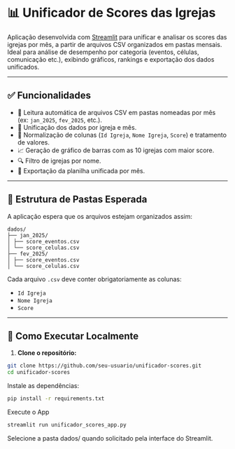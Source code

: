 # 📊 Unificador de Scores das Igrejas

Aplicação desenvolvida com [Streamlit](https://streamlit.io/) para unificar e analisar os scores das igrejas por mês, a partir de arquivos CSV organizados em pastas mensais. Ideal para análise de desempenho por categoria (eventos, células, comunicação etc.), exibindo gráficos, rankings e exportação dos dados unificados.

---

## ✅ Funcionalidades

- 📂 Leitura automática de arquivos CSV em pastas nomeadas por mês (ex: `jan_2025`, `fev_2025`, etc.).
- 🔄 Unificação dos dados por igreja e mês.
- 🧹 Normalização de colunas (`Id Igreja`, `Nome Igreja`, `Score`) e tratamento de valores.
- 📈 Geração de gráfico de barras com as 10 igrejas com maior score.
- 🔍 Filtro de igrejas por nome.
- 💾 Exportação da planilha unificada por mês.

---

## 📁 Estrutura de Pastas Esperada

A aplicação espera que os arquivos estejam organizados assim:
```
dados/
├── jan_2025/
│ ├── score_eventos.csv
│ └── score_celulas.csv
├── fev_2025/
│ ├── score_eventos.csv
│ └── score_celulas.csv
```

Cada arquivo `.csv` deve conter obrigatoriamente as colunas:

- `Id Igreja`
- `Nome Igreja`
- `Score`

---

## 🚀 Como Executar Localmente

1. **Clone o repositório:**

```bash
git clone https://github.com/seu-usuario/unificador-scores.git
cd unificador-scores
```

Instale as dependências:
```bash
pip install -r requirements.txt
```

Execute o App
```bash
streamlit run unificador_scores_app.py
```
Selecione a pasta dados/ quando solicitado pela interface do Streamlit.